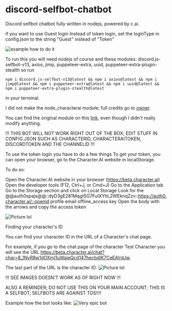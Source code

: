 # discord-selfbot-chatbot
Discord selfbot chatbot fully written in nodejs, powered by c.ai.


if you want to use Guest login Instead of token login, set the loginType in config.json to the string "Guest" instead of "Token"

![example how to do it](https://cdn.discordapp.com/attachments/838173242124402708/1170625285725638766/image.png)


To run this you will need nodejs of course and these modules: discord.js-selfbot-v13, axios, jimp, puppeteer-extra, uuid, puppeteer-extra-plugin-stealth so run 
```
npm i discord.js-selfbot-v13@latest && npm i axios@latest && npm i jimp@latest && npm i puppeteer-extra@latest && npm i uuid@latest && npm i puppeteer-extra-plugin-stealth@latest
```
in your terminal.

I did not make the node_characterai module; full credits go to [owner](https://github.com/realcoloride).

You can find the original module on this [link](https://www.npmjs.com/package/node_characterai), even though I didn't really modify anything.

!!! THIS BOT WILL NOT WORK RIGHT OUT OF THE BOX; EDIT STUFF IN CONFIG.JSON SUCH AS CHARACTERID, CHARACTERAITOKEN, DISCORDTOKEN AND THE CHANNELID !!!

To use the token login you have to do a few things
To get your token, you can open your browser, go to the Character.AI website in localStorage.

To do so:

Open the Character.AI website in your browser (https://beta.character.ai)
Open the developer tools (F12, Ctrl+J, or Cmd+J)
Go to the Application tab
Go to the Storage section and click on Local Storage
Look for the @@auth0spajs@@::dyD3gE281MqgISG7FuIXYhL2WEknqZzv::https://auth0.character.ai/::openid profile email offline_access key
Open the body with the arrows and copy the access token

![Picture lol](https://camo.githubusercontent.com/38a2db16b7667356f14659cd7d7b03cfa14977d206c5d6185fed1aedeee5cf5f/68747470733a2f2f692e696d6775722e636f6d2f303951396d4c652e706e67)

Finding your character's ID

You can find your character ID in the URL of a Character's chat page.

For example, if you go to the chat page of the character Test Character you will see the URL https://beta.character.ai/chat?char=8_1NyR8w1dOXmI1uWaieQcd147hecbdIK7CeEAIrdJw.

The last part of the URL is the character ID: ![Picture lol](https://camo.githubusercontent.com/4dd4c40b7ac315e0b2a0342aeea3ad36774fd1edd6c76f1e6f00dd624596abb5/68747470733a2f2f692e696d6775722e636f6d2f6e643836664e342e706e67)

!!! SEE IMAGES DOESN'T WORK AS OF RIGHT NOW !!!

ALSO A REMINDER; DO NOT USE THIS ON YOUR MAIN ACCOUNT; THIS IS A SELFBOT; SELFBOTS ARE AGAINST TOS!!!!

Example how the bot looks like:
![Very epic bot](https://cdn.discordapp.com/attachments/838173242124402708/1170625193274769458/image.png)
